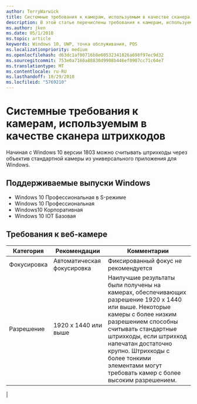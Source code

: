```yaml
---
author: TerryWarwick
title: Системные требования к камерам, используемым в качестве сканера штрихкодов
description: В этой статье перечислены требования к камерам, используемым из приложения UWP в качестве сканера штрихкодов.
ms.author: jken
ms.date: 05/1/2018
ms.topic: article
keywords: Windows 10, UWP, точка обслуживания, POS
ms.localizationpriority: medium
ms.openlocfilehash: d63dc1af00716b8e60532341826a698f97ec9d32
ms.sourcegitcommit: 753e0a7160a88830d9908b446ef0907cc71c64e7
ms.translationtype: MT
ms.contentlocale: ru-RU
ms.lasthandoff: 10/29/2018
ms.locfileid: "5769210"
---
```

# <a name="camera-barcode-scanner-system-requirements"></a>Системные требования к камерам, используемым в качестве сканера штрихкодов
Начиная с Windows 10 версии 1803 можно считывать штрихкоды через объектив стандартной камеры из универсального приложения для Windows.

## <a name="supported-windows-editions"></a>Поддерживаемые выпуски Windows
- Windows 10 Профессиональная в S-режиме
- Windows 10 Профессиональная
- Windows10 Корпоративная
- Windows 10 IOT Базовая


## <a name="webcam-requirements"></a>Требования к веб-камере
| Категория      | Рекомендации           | Комментарии |
| ------------- | ------------------------ | -------- |
| Фокусировка         | Автоматическая фокусировка               | Фиксированный фокус не рекомендуется |
| Разрешение    | 1920 x 1440 или выше    | Наилучшие результаты были получены на камерах, обеспечивающих разрешение 1920 x 1440 или выше.  Некоторые камеры с более низким разрешением способны считывать стандартные штрихкоды, если штрихкод напечатан достаточно крупно. Штрихкоды с более тонкими элементами могут требовать камер с более высоким разрешением. |
|

